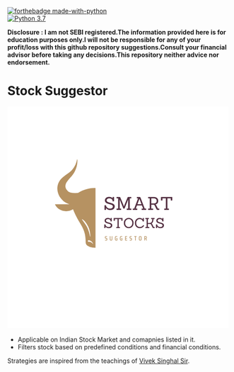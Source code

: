 [![forthebadge made-with-python](http://ForTheBadge.com/images/badges/made-with-python.svg)](https://www.python.org/)  
[![Python 3.7](https://img.shields.io/badge/python-3.7-blue.svg)](https://www.python.org/downloads/release/python-370/)

**Disclosure : I am not SEBI registered.The information provided here is for education purposes only.I will not be responsible for any of your profit/loss with this github repository suggestions.Consult your financial advisor before taking any decisions.This repository neither advice nor endorsement.**

# Stock Suggestor

<img src="logo.png" alt="Logo nahi aa rha boss">

<ul>
  <li>Applicable on Indian Stock Market and comapnies listed in it.</li>
  <li>Filters stock based on predefined conditions and financial conditions.</li>
</ul>

Strategies are inspired from the teachings of [Vivek Singhal Sir](https://www.youtube.com/@TradingWithVivek).
